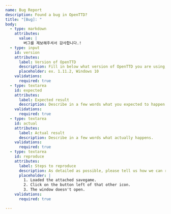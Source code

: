 ```yaml
---
name: Bug Report
description: Found a bug in OpenTTD?
title: "[Bug]: "
body:
  - type: markdown
    attributes:
      value: |
        버그를 제보해주셔서 감사합니다.!
  - type: input
    id: version
    attributes:
      label: Version of OpenTTD
      description: Fill in below what version of OpenTTD you are using, including your OS.
      placeholder: ex. 1.11.2, Windows 10
    validations:
      required: true
  - type: textarea
    id: expected
    attributes:
      label: Expected result
      description: Describe in a few words what you expected to happen.
    validations:
      required: true
  - type: textarea
    id: actual
    attributes:
      label: Actual result
      description: Describe in a few words what actually happens.
    validations:
      required: true
  - type: textarea
    id: reproduce
    attributes:
      label: Steps to reproduce
      description: As detailed as possible, please tell us how we can reproduce this. Feel free to attach a savegame (zip it first) to make it more clear.
      placeholder: |
        1. Loaded the attached savegame.
        2. Click on the button left of that other icon.
        3. The window doesn't open.
    validations:
      required: true

---
```



